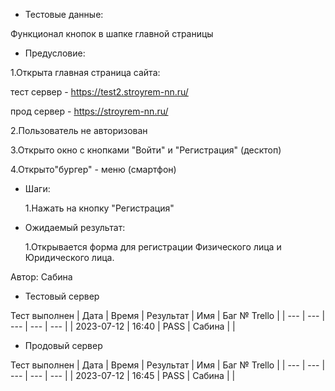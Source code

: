 * Тестовые данные:

 Функционал кнопок в шапке главной страницы
 
* Предусловие:

 1.Открыта главная страница сайта:
 
 тест сервер - https://test2.stroyrem-nn.ru/
 
 прод сервер - https://stroyrem-nn.ru/
 
 2.Пользователь не авторизован
 
 3.Открыто окно с кнопками "Войти" и "Регистрация" (десктоп)
 
 4.Открыто"бургер" - меню (смартфон)

* Шаги:

  1.Нажать на кнопку "Регистрация"

* Ожидаемый результат:

  1.Открывается форма для регистрации Физического лица и Юридического лица.
  


Автор: Сабина

* Тестовый сервер 

Тест выполнен
| Дата | Время | Результат | Имя | Баг № Trello |
| --- | --- | --- | --- | --- |
| 2023-07-12 | 16:40 | PASS | Сабина |   | 

* Продовый сервер

Тест выполнен
| Дата | Время | Результат | Имя | Баг № Trello |
| --- | --- | --- | --- | --- |
| 2023-07-12 | 16:45 | PASS | Сабина |   | 
